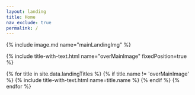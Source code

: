 ```yaml
---
layout: landing
title: Home
nav_exclude: true
permalink: /
---
```


<div class="desktop-only">
{% include image.md name="mainLandingImg" %}
</div>

{% include title-with-text.html name="overMainImage" fixedPosition=true %}

<div class="split-content-container" id="split-content-container">
{% for title in site.data.landingTitles %}
  {% if title.name != 'overMainImage' %}
    {% include title-with-text.html name=title.name %}
  {% endif %}
{% endfor %}

<!-- <div class="desktop-only">
{% include title-with-text.html name="overMainImage" fixedPosition=true %}
</div> -->
